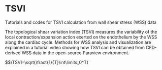 # TSVI
Tutorials and codes for TSVI calculation from wall shear stress (WSS) data

The topological shear variation index (TSVI) measures the variability of the local contraction/expansion action exerted on the endothelium by the WSS along the cardiac cycle.
Methods for WSS analysis and visualization are explained in a tutorial video showing how TSVI can be obtained from CFD-derived WSS data in the open-source Paraview environment.

$$\TSVI=\sqrt{\fract{1}{T}\int\limits_0^T}
